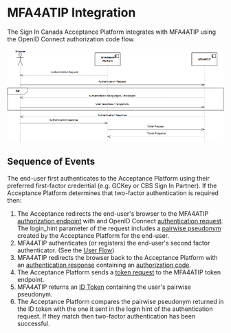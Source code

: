 # MFA4ATIP Integration

The Sign In Canada Acceptance Platform integrates with MFA4ATIP using the OpenID Connect authorization code flow.

![Sequence Diagram](diagrams/sequence.png)

## Sequence of Events

The end-user first authenticates to the Acceptance Platform using their
preferred first-factor credential (e.g. GCKey or CBS Sign In Partner). If the
Acceptance Platform determines that two-factor authentication is required then:

1. The Acceptance redirects the end-user's browser to the MFA4ATIP
   [authorization
   endpoint](https://openid.net/specs/openid-connect-core-1_0.html#AuthorizationEndpoint)
   with and OpenID Connect [authentication
   request](data_elements.md#authentication-request).
   The login_hint parameter of the request includes a [pairwise pseudonym](data_elements.md#pairwise-pseudonym-pai) created
   by the Acceptance Platform for the end-user.
2. MFA4ATIP authenticates (or registers) the end-user's second factor authenticator. (See the [User Flow](ui_flows.md))
3. MFA4ATIP redirects the browser back to the Acceptance Platform with an
   [authentication response](https://openid.net/specs/openid-connect-core-1_0.html#AuthResponse)
   containing an [authorization code](data_elements.md#authorization-code).
4. The Acceptance Platform sends a [token request](data_elements.md#token-request) to the MFA4ATIP token endpoint.
5. MFA4ATIP returns an [ID Token](data_elements.md#id-token) containing the user's pairwise pseudonym.
6. The Acceptance Platform compares the pairwise pseudonym returned in the ID
   token with the one it sent in the login hint of the authentication request.
   If they match then two-factor authentication has been successful.
